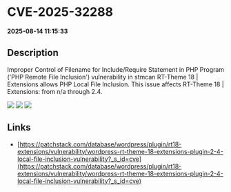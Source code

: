 # CVE-2025-32288

**2025-08-14 11:15:33**

## Description
Improper Control of Filename for Include/Require Statement in PHP Program ('PHP Remote File Inclusion') vulnerability in stmcan RT-Theme 18 | Extensions allows PHP Local File Inclusion. This issue affects RT-Theme 18 | Extensions: from n/a through 2.4.

![](https://img.shields.io/static/v1?label=Score&message=7.5&color=red)
![](https://img.shields.io/static/v1?label=Severity&message=HIGH&color=red)
![](https://img.shields.io/static/v1?label=CWE&message=RFI&color=green)

## Links
- [https://patchstack.com/database/wordpress/plugin/rt18-extensions/vulnerability/wordpress-rt-theme-18-extensions-plugin-2-4-local-file-inclusion-vulnerability?_s_id=cve](https://patchstack.com/database/wordpress/plugin/rt18-extensions/vulnerability/wordpress-rt-theme-18-extensions-plugin-2-4-local-file-inclusion-vulnerability?_s_id=cve)
